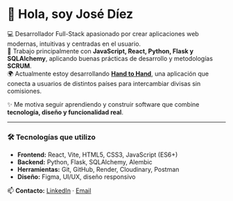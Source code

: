 # 👋 Hola, soy José Díez

💻 Desarrollador Full-Stack apasionado por crear aplicaciones web modernas, intuitivas y centradas en el usuario.  
🚀 Trabajo principalmente con **JavaScript, React, Python, Flask y SQLAlchemy**, aplicando buenas prácticas de desarrollo y metodologías **SCRUM**.  
🌍 Actualmente estoy desarrollando **[Hand to Hand](#)**, una aplicación que conecta a usuarios de distintos países para intercambiar divisas sin comisiones.  

✨ Me motiva seguir aprendiendo y construir software que combine **tecnología, diseño y funcionalidad real**.

---
### 🛠️ Tecnologías que utilizo
- **Frontend:** React, Vite, HTML5, CSS3, JavaScript (ES6+)
- **Backend:** Python, Flask, SQLAlchemy, Alembic
- **Herramientas:** Git, GitHub, Render, Cloudinary, Postman
- **Diseño:** Figma, UI/UX, diseño responsivo

📫 **Contacto:** [LinkedIn](https://www.linkedin.com/in/jose-diez-gonzalez-9a7535387/) · [Email](jose.jdg37@gmail.com)

